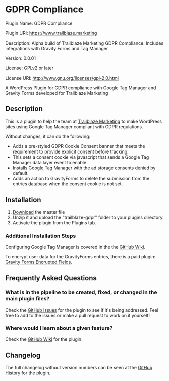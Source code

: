 # GDPR Compliance
Plugin Name: GDPR Compliance

Plugin URI: https://www.trailblaze.marketing

Description: Alpha build of Trailblaze Marketing GDPR Compliance. Includes integrations with Gravity Forms and Tag Manager

Version: 0.0.01

License: GPLv2 or later

License URI: http://www.gnu.org/licenses/gpl-2.0.html

A WordPress Plugin for GDPR compliance with Google Tag Manager and Gravity Forms developed for Trailblaze Marketing

## Description
This is a plugin to help the team at [Trailblaze Marketing](https://www.trailblaze.marketing/) to make WordPress sites using Google Tag Manager compliant with GDPR regulations.

Without changes, it can do the following:
* Adds a pre-styled GDPR Cookie Consent banner that meets the requirement to provide explicit consent before tracking.
 * This sets a consent cookie via javascript that sends a Google Tag Manager data layer event to enable 
* Installs Google Tag Manager with the ad storage consents denied by default.
* Adds an action to GravityForms to delete the submission from the entries database when the consent cookie is not set

## Installation
1. [Download](https://github.com/ferkungamaboobo/trailblaze-gdpr/archive/refs/heads/main.zip) the master file
1. Unzip it and upload the "trailblaze-gdpr" folder to your plugins directory.
1. Activate the plugin from the Plugins tab.

### Additional Installation Steps
Configuring Google Tag Manager is covered in the the [GitHub Wiki](https://github.com/ferkungamaboobo/trailblaze-gdpr/wiki).

To encrypt user data for the GravityForms entries, there is a paid plugin: [Gravity Forms Encrupted Fields](https://codecanyon.net/item/gravity-forms-encrypted-fields/18564931).

## Frequently Asked Questions

### What is in the pipeline to be created, fixed, or changed in the main plugin files? 

Check the [GitHub Issues](https://github.com/ferkungamaboobo/trailblaze-gdpr/issues) for the plugin to see if it's being addressed. Feel free to add to the issues or make a pull request to work on it yourself!

### Where would I learn about a given feature?
Check the [GitHub Wiki](https://github.com/ferkungamaboobo/trailblaze-gdpr/wiki) for the plugin.

## Changelog
The full changelog without version numbers can be seen at the [GitHub History](https://github.com/ferkungamaboobo/trailblaze-gdpr/commits/main) for the plugin.
